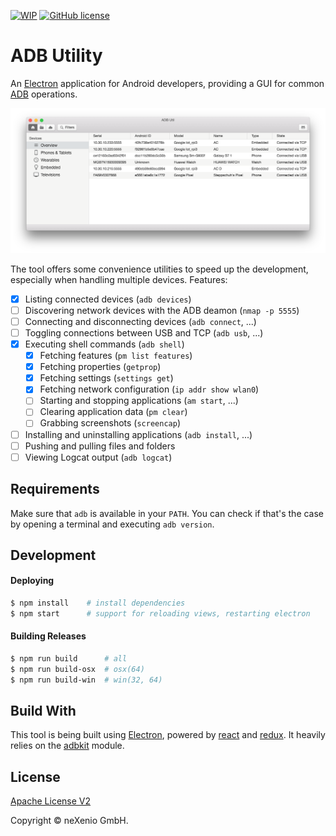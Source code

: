 [![WIP](https://img.shields.io/badge/work%20in%20progress-yes-green.svg)](https://github.com/neXenio/adb-util) [![GitHub license](https://img.shields.io/github/license/neXenio/adb-util.svg)](https://github.com/neXenio/adb-util/blob/master/LICENSE)

# ADB Utility

An [Electron] application for Android developers, providing a GUI for common [ADB] operations.

![screenshot]

The tool offers some convenience utilities to speed up the development, especially when handling multiple devices. Features:

- [x] Listing connected devices (`adb devices`)
- [ ] Discovering network devices with the ADB deamon (`nmap -p 5555`)
- [ ] Connecting and disconnecting devices (`adb connect`, ...)
- [ ] Toggling connections between USB and TCP (`adb usb`, ...)
- [x] Executing shell commands (`adb shell`)
    - [x] Fetching features (`pm list features`)
    - [x] Fetching properties (`getprop`)
    - [x] Fetching settings (`settings get`)
    - [x] Fetching network configuration (`ip addr show wlan0`)
    - [ ] Starting and stopping applications (`am start`, ...)
    - [ ] Clearing application data (`pm clear`)
    - [ ] Grabbing screenshots (`screencap`)
- [ ] Installing and uninstalling applications (`adb install`, ...)
- [ ] Pushing and pulling files and folders
- [ ] Viewing Logcat output (`adb logcat`)

## Requirements

Make sure that `adb` is available in your `PATH`. You can check if that's the case by opening a terminal and executing `adb version`.

## Development

#### Deploying
```sh
$ npm install    # install dependencies
$ npm start      # support for reloading views, restarting electron
```

#### Building Releases

```sh
$ npm run build      # all
$ npm run build-osx  # osx(64)
$ npm run build-win  # win(32, 64)
```

## Build With

This tool is being built using [Electron], powered by [react] and [redux]. It heavily relies on the [adbkit] module.

## License

[Apache License V2](LICENSE)

Copyright © neXenio GmbH.

[electron]: https://github.com/electron/electron
[react]: https://github.com/facebook/react
[redux]: https://github.com/reactjs/redux
[adbkit]: https://github.com/openstf/adbkit
[adb]: https://developer.android.com/studio/command-line/adb.html
[screenshot]: assets/screenshot.png
